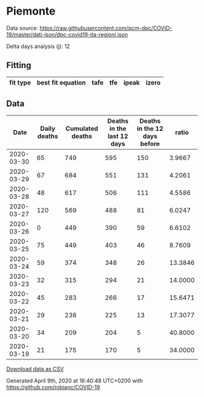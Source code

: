 # Piemonte

Data source: https://raw.githubusercontent.com/pcm-dpc/COVID-19/master/dati-json/dpc-covid19-ita-regioni.json

Delta days analysis (j): 12

## Fitting 
|fit type|best fit equation|tafe|tfe|ipeak|izero|
|-------|-----|--------|------|---|---|

## Data
|Date|Daily deaths|Cumulated deaths|Deaths in the last 12 days|Deaths in the 12 days before|ratio|
|----|----------|-----------|-------|--------------------|-----|
|2020-03-30|65|749|595|150|3.9667|
|2020-03-29|67|684|551|131|4.2061|
|2020-03-28|48|617|506|111|4.5586|
|2020-03-27|120|569|488|81|6.0247|
|2020-03-26|0|449|390|59|6.6102|
|2020-03-25|75|449|403|46|8.7609|
|2020-03-24|59|374|348|26|13.3846|
|2020-03-23|32|315|294|21|14.0000|
|2020-03-22|45|283|266|17|15.6471|
|2020-03-21|29|238|225|13|17.3077|
|2020-03-20|34|209|204|5|40.8000|
|2020-03-19|21|175|170|5|34.0000|

[Download data as CSV](COVID-19_piemonte_j12_2020-03-30.csv)

Generated April 9th, 2020 at 16:40:48 UTC+0200 with https://github.com/robianc/COVID-19
